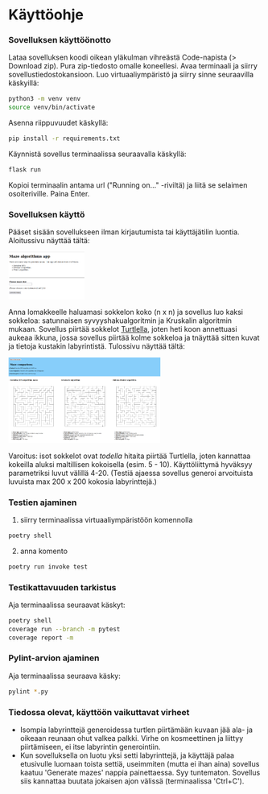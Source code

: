 # Käyttöohje


### Sovelluksen käyttöönotto

Lataa sovelluksen koodi oikean yläkulman vihreästä Code-napista (> Download zip). Pura zip-tiedosto omalle koneellesi. Avaa terminaali ja siirry sovellustiedostokansioon. Luo virtuaaliympäristö ja siirry sinne seuraavilla käskyillä:

```bash
python3 -m venv venv
source venv/bin/activate
```

Asenna riippuvuudet käskyllä:

```bash
pip install -r requirements.txt
```

Käynnistä sovellus terminaalissa seuraavalla käskyllä:

```bash
flask run
```

Kopioi terminaalin antama url ("Running on..." -riviltä) ja liitä se selaimen osoiteriville. Paina Enter.


### Sovelluksen käyttö

Pääset sisään sovellukseen ilman kirjautumista tai käyttäjätilin luontia. Aloitussivu näyttää tältä:

<img src="https://github.com/KatjaKvintus/maze_generation/blob/main/dokumentaatio/Kuvat/sovellus_aloitussivu.png" width="30%" height="30%">

Anna lomakkeelle haluamasi sokkelon koko (n x n) ja sovellus luo kaksi sokkeloa: satunnaisen syvyyshakualgoritmin ja Kruskalin algoritmin mukaan. Sovellus piirtää sokkelot [Turtlella](https://docs.python.org/3/library/turtle.html), joten heti koon annettuasi aukeaa ikkuna, jossa sovellus piirtää kolme sokkeloa ja tnäyttää sitten kuvat ja tietoja kustakin labyrintistä. Tulossivu näyttää tältä:

<img src="https://github.com/KatjaKvintus/maze_generation/blob/main/dokumentaatio/Kuvat/sovellus_tulossivu.png" width="60%" height="60%">

Varoitus: isot sokkelot ovat _todella_ hitaita piirtää Turtlella, joten kannattaa kokeilla aluksi maltillisen kokoisella (esim. 5 - 10). Käyttöliittymä hyväksyy parametriksi luvut välillä 4-20. (Testiä ajaessa sovellus generoi arvoituista luvuista max 200 x 200 kokosia labyrinttejä.)


### Testien ajaminen

1. siirry terminaalissa virtuaaliympäristöön komennolla 
```bash
poetry shell
```
2. anna komento 
```bash
poetry run invoke test
```

### Testikattavuuden tarkistus

Aja terminaalissa seuraavat käskyt:
```bash
poetry shell
coverage run --branch -m pytest
coverage report -m
```

### Pylint-arvion ajaminen

Aja terminaalissa seuraava käsky:
```bash
pylint *.py
```

### Tiedossa olevat, käyttöön vaikuttavat virheet

- Isompia labyrinttejä generoidessa turtlen piirtämään kuvaan jää ala- ja oikeaan reunaan ohut valkea palkki. Virhe on kosmeettinen ja liittyy piirtämiseen, ei itse labyrintin generointiin.
- Kun sovelluksella on luotu yksi setti labyrinttejä, ja käyttäjä palaa etusivulle luomaan toista settiä, useimmiten (mutta ei ihan aina) sovellus kaatuu 'Generate mazes' nappia painettaessa. Syy tuntematon. Sovellus siis kannattaa buutata jokaisen ajon välissä (terminaalissa 'Ctrl+C').
